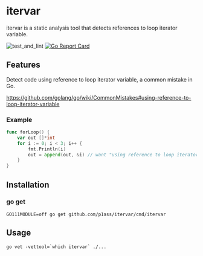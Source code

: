 # itervar

itervar is a static analysis tool that detects references to loop iterator variable.

![test_and_lint](https://github.com/p1ass/itervar/workflows/test_and_lint/badge.svg)
[![Go Report Card](https://goreportcard.com/badge/github.com/p1ass/itervar)](https://goreportcard.com/report/github.com/p1ass/itervar)


## Features

Detect code using reference to loop iterator variable, a common mistake in Go. 

https://github.com/golang/go/wiki/CommonMistakes#using-reference-to-loop-iterator-variable

### Example

```go
func forLoop() {
	var out []*int
	for i := 0; i < 3; i++ {
		fmt.Println(i)
		out = append(out, &i) // want "using reference to loop iterator variable"
	}
}
```

## Installation

### go get

```shell script
GO111MODULE=off go get github.com/p1ass/itervar/cmd/itervar
```

## Usage

```shell script
go vet -vettool=`which itervar` ./...
``` 